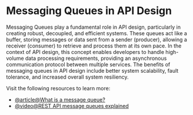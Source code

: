 # Messaging Queues in API Design

Messaging Queues play a fundamental role in API design, particularly in creating robust, decoupled, and efficient systems. These queues act like a buffer, storing messages or data sent from a sender (producer), allowing a receiver (consumer) to retrieve and process them at its own pace. In the context of API design, this concept enables developers to handle high-volume data processing requirements, providing an asynchronous communication protocol between multiple services. The benefits of messaging queues in API design include better system scalability, fault tolerance, and increased overall system resiliency.

Visit the following resources to learn more:

- [@article@What is a message queue?](https://aws.amazon.com/message-queue/)
- [@video@REST API message queues explained](https://www.youtube.com/watch?v=2idPgA6IN_Q)